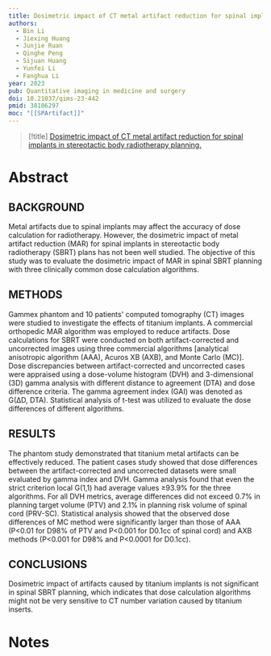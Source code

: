```yaml
---
title: Dosimetric impact of CT metal artifact reduction for spinal implants in stereotactic body radiotherapy planning.
authors:
  - Bin Li
  - Jiexing Huang
  - Junjie Ruan
  - Qinghe Peng
  - Sijuan Huang
  - Yunfei Li
  - Fanghua Li
year: 2023
pub: Quantitative imaging in medicine and surgery
doi: 10.21037/qims-23-442
pmid: 38106297
moc: "[[SPArtifact]]"
---
```

>[!title]
[Dosimetric impact of CT metal artifact reduction for spinal implants in stereotactic body radiotherapy planning.](https://pubmed.ncbi.nlm.nih.gov/38106297/)

# Abstract

## BACKGROUND
Metal artifacts due to spinal implants may affect the accuracy of dose calculation for radiotherapy. However, the dosimetric impact of metal artifact reduction (MAR) for spinal implants in stereotactic body radiotherapy (SBRT) plans has not been well studied. The objective of this study was to evaluate the dosimetric impact of MAR in spinal SBRT planning with three clinically common dose calculation algorithms.

## METHODS
Gammex phantom and 10 patients' computed tomography (CT) images were studied to investigate the effects of titanium implants. A commercial orthopedic MAR algorithm was employed to reduce artifacts. Dose calculations for SBRT were conducted on both artifact-corrected and uncorrected images using three commercial algorithms [analytical anisotropic algorithm (AAA), Acuros XB (AXB), and Monte Carlo (MC)]. Dose discrepancies between artifact-corrected and uncorrected cases were appraised using a dose-volume histogram (DVH) and 3-dimensional (3D) gamma analysis with different distance to agreement (DTA) and dose difference criteria. The gamma agreement index (GAI) was denoted as G(∆D, DTA). Statistical analysis of t-test was utilized to evaluate the dose differences of different algorithms.

## RESULTS
The phantom study demonstrated that titanium metal artifacts can be effectively reduced. The patient cases study showed that dose differences between the artifact-corrected and uncorrected datasets were small evaluated by gamma index and DVH. Gamma analysis found that even the strict criterion local G(1,1) had average values ≥93.9% for the three algorithms. For all DVH metrics, average differences did not exceed 0.7% in planning target volume (PTV) and 2.1% in planning risk volume of spinal cord (PRV-SC). Statistical analysis showed that the observed dose differences of MC method were significantly larger than those of AAA (P<0.01 for D98% of PTV and P<0.001 for D0.1cc of spinal cord) and AXB methods (P<0.001 for D98% and P<0.0001 for D0.1cc).

## CONCLUSIONS
Dosimetric impact of artifacts caused by titanium implants is not significant in spinal SBRT planning, which indicates that dose calculation algorithms might not be very sensitive to CT number variation caused by titanium inserts.

# Notes